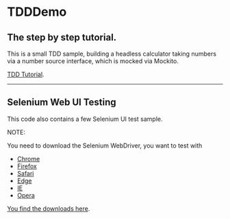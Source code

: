 # TDDDemo
## The step by step tutorial.
This is a small TDD sample, building a headless calculator taking numbers via a number source interface, which is mocked via Mockito.

[TDD Tutorial](doc/TDD-Tutorial.pdf).

---

## Selenium Web UI Testing
This code also contains a few Selenium UI test sample.

NOTE:

You need to download the Selenium WebDriver, you want to test with 
- [Chrome](https://chromedriver.chromium.org/)
- [Firefox](https://firefox-source-docs.mozilla.org/testing/geckodriver/Support.html)
- [Safari](https://developer.apple.com/documentation/webkit/about_webdriver_for_safari)
- [Edge](https://developer.microsoft.com/en-us/microsoft-edge/tools/webdriver/#downloads)
- [IE](https://github.com/SeleniumHQ/selenium/wiki/InternetExplorerDriver#required-configuration)
- [Opera](https://github.com/operasoftware/operachromiumdriver/releases)

[You find the downloads here](https://www.selenium.dev/downloads/).
